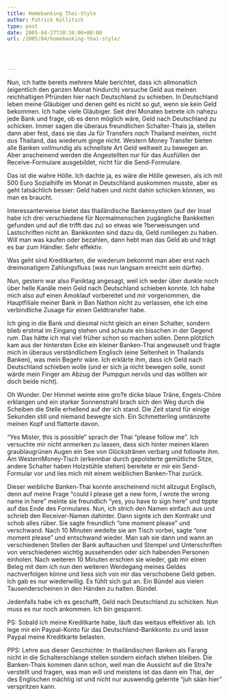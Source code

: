 ```yaml
---
title: Homebanking Thai-Style
author: Patrick Kollitsch
type: post
date: 2005-04-27T20:34:00+00:00
url: /2005/04/homebanking-thai-style/




---
```

Nun, ich hatte bereits mehrere Male berichtet, dass ich allmonatlich (eigentlich den ganzen Monat hindurch) versuche Geld aus meinen reichhaltigen Pfründen hier nach Deutschland zu schieben. In Deutschland leben meine Gläubiger und denen geht es nicht so gut, wenn sie kein Geld bekommen. Ich habe viele Gläubiger. Seit drei Monaten betrete ich nahezu jede Bank und frage, ob es denn möglich wäre, Geld nach Deutschland zu schicken. Immer sagen die überaus freundlichen Schalter-Thais ja, stellen dann aber fest, dass sie das Ja für Transfers _nach_ Thailand meinten, nicht _aus_ Thailand, das wiederum ginge nicht. Western Money Transfer bieten alle Banken vollmundig als schnellste Art Geld weltweit zu bewegen an. Aber anscheinend werden die Angestellten nur für das Ausfüllen der Receive-Formulare ausgebildet, nicht für die Send-Formulare.

Das ist die wahre Hölle. Ich dachte ja, es wäre die Hölle gewesen, als ich mit 500 Euro Sozialhilfe im Monat in Deutschland auskommen musste, aber es geht tatsächlich besser: Geld haben und nicht dahin schicken können, wo man es braucht.

Interessanterweise bietet das thailändische Bankensystem (auf der Insel habe ich drei verschiedene für Normalmenschen zugängliche Bankketten gefunden und auf die trifft das zu) so etwas wie ?berweisungen und Lastschriften nicht an. Bankkonten sind dazu da, Geld rumliegen zu haben. Will man was kaufen oder bezahlen, dann hebt man das Geld ab und trägt es bar zum Händler. Sehr effektiv.

Was geht sind Kreditkarten, die wiederum bekommt man aber erst nach dreimonatigem Zahlungsfluss (was nun langsam erreicht sein dürfte).

Nun, gestern war also Paniktag angesagt, weil ich weder über dunkle noch über helle Kanäle mein Geld nach Deutschland schieben konnte. Ich habe mich also auf einen Amoklauf vorbereitet und mir vorgenommen, die Hauptfiliale meiner Bank in Ban Nathon nicht zu verlassen, ehe ich eine verbindliche Zusage für einen Geldtransfer habe.

Ich ging in die Bank und diesmal nicht gleich an einen Schalter, sondern blieb erstmal im Eingang stehen und schaute ein bisschen in der Gegend rum. Das hätte ich mal viel früher schon so machen sollen. Denn plötzlich kam aus der hintersten Ecke ein kleiner Banken-Thai angewuselt und fragte mich in überaus verständlichem Englisch (eine Seltenheit in Thailands Banken), was mein Begehr wäre. Ich erklärte ihm, dass ich Geld nach Deutschland schieben wolle (und er sich ja nicht bewegen solle, sonst wärde mein Finger am Abzug der Pumpgun nervös und das wöllten wir doch beide nicht). 

Oh Wunder. Der Himmel weinte eine gro?e dicke blaue Träne, Engels-Chöre erklangen und ein starker Sonnenstrahl brach sich den Weg durch die Scheiben die Stelle erhellend auf der ich stand. Die Zeit stand für einige Sekunden still und niemand bewegte sich. Ein Schmetterling umtänzelte meinen Kopf und flatterte davon.

&#8220;Yes Mister, this is possible&#8221; sprach der Thai &#8220;please follow me&#8221;. Ich versuchte mir nicht anmerken zu lassen, dass sich hinter meinen klaren graublaugrünen Augen ein See von Glückstränen verbarg und followte ihm. Am WesternMoney-Tisch (erkennbar durch gepolsterte gemütliche Sitze, andere Schalter haben Holzstühle stehen) bereitete er mir ein Send-Formular vor und lies mich mit einem weiblichen Banken-Thai zurück. 

Dieser weibliche Banken-Thai konnte anscheinend nicht allzugut Englisch, denn auf meine Frage &#8220;could I please get a new form, I wrote the wrong name in here&#8221; meinte sie freundlich &#8220;yes, you have to sign here&#8221; und tippte auf das Ende des Formulares. Nun, ich strich den Namen einfach aus und schrieb den Receiver-Namen dahinter. Dann signte ich den Kontrakt und schob alles rüber. Sie sagte freundlich &#8220;one moment please&#8221; und verschwand. Nach 10 Minuten wedelte sie am Tisch vorbei, sagte &#8220;one moment please&#8221; und entschwand wieder. Man sah sie dann und wann an verschiedenen Stellen der Bank auftauchen und Stempel und Unterschriften von verschiedenen wichtig aussehenden oder sich habenden Personen einholen. Nach weiteren 10 Minuten erschien sie wieder, gab mir einen Beleg mit dem ich nun den weiteren Werdegang meines Geldes nachverfolgen könne und liess sich von mir das verschobene Geld geben. Ich gab es nur wiederwillig. Es fühlt sich gut an. Ein Bündel aus vielen Tausenderscheinen in den Händen zu halten. Bündel. 

Jedenfalls habe ich es geschafft, Geld nach Deutschland zu schicken. Nun muss es nur noch ankommen. Ich bin gespannt.

PS: Sobald ich meine Kreditkarte habe, läuft das weitaus effektiver ab. Ich lege mir ein Paypal-Konto für das Deutschland-Bankkonto zu und lasse Paypal meine Kreditkarte belasten.

PPS: Lehre aus dieser Geschichte: In thailändischen Banken als Farang nicht in die Schalterschlange stellen sondern einfach stehen bleiben. Die Banken-Thais kommen dann schon, weil man die Aussicht auf die Stra?e verstellt und fragen, was man will und meistens ist das dann ein Thai, der des Englischen mächtig ist und nicht nur auswendig gelernte &#8220;juh sään hier&#8221; verspritzen kann.